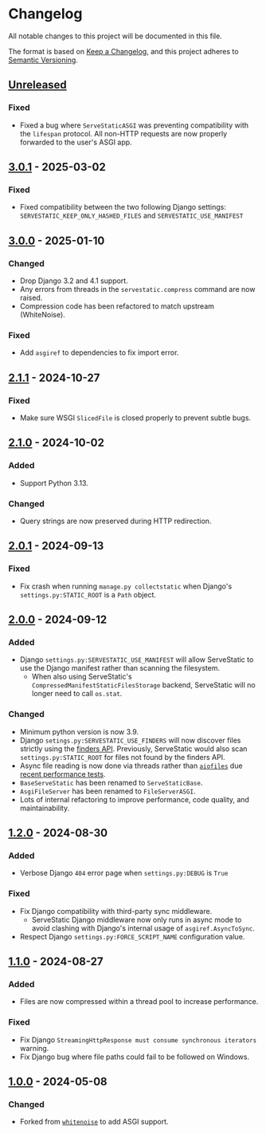# Changelog

All notable changes to this project will be documented in this file.

The format is based on [Keep a Changelog](https://keepachangelog.com/en/1.0.0/), and this project adheres to [Semantic Versioning](https://semver.org/spec/v2.0.0.html).

<!--
Using the following categories, list your changes in this order:
[Added, Changed, Deprecated, Removed, Fixed, Security]

Don't forget to remove deprecated code on each major release!
-->

## [Unreleased]

### Fixed

-   Fixed a bug where `ServeStaticASGI` was preventing compatibility with the `lifespan` protocol. All non-HTTP requests are now properly forwarded to the user's ASGI app.

## [3.0.1] - 2025-03-02

### Fixed

-   Fixed compatibility between the two following Django settings: `SERVESTATIC_KEEP_ONLY_HASHED_FILES` and `SERVESTATIC_USE_MANIFEST`

## [3.0.0] - 2025-01-10

### Changed

-   Drop Django 3.2 and 4.1 support.
-   Any errors from threads in the `servestatic.compress` command are now raised.
-   Compression code has been refactored to match upstream (WhiteNoise).

### Fixed

-   Add `asgiref` to dependencies to fix import error.

## [2.1.1] - 2024-10-27

### Fixed

-   Make sure WSGI `SlicedFile` is closed properly to prevent subtle bugs.

## [2.1.0] - 2024-10-02

### Added

-   Support Python 3.13.

### Changed

-   Query strings are now preserved during HTTP redirection.

## [2.0.1] - 2024-09-13

### Fixed

-   Fix crash when running `manage.py collectstatic` when Django's `settings.py:STATIC_ROOT` is a `Path` object.

## [2.0.0] - 2024-09-12

### Added

-   Django `settings.py:SERVESTATIC_USE_MANIFEST` will allow ServeStatic to use the Django manifest rather than scanning the filesystem.
    -   When also using ServeStatic's `CompressedManifestStaticFilesStorage` backend, ServeStatic will no longer need to call `os.stat`.

### Changed

-   Minimum python version is now 3.9.
-   Django `setings.py:SERVESTATIC_USE_FINDERS` will now discover files strictly using the [finders API](https://docs.djangoproject.com/en/stable/ref/contrib/staticfiles/#finders-module). Previously, ServeStatic would also scan `settings.py:STATIC_ROOT` for files not found by the finders API.
-   Async file reading is now done via threads rather than [`aiofiles`](https://github.com/Tinche/aiofiles) due [recent performance tests](https://github.com/mosquito/aiofile/issues/88#issuecomment-2314380621).
-   `BaseServeStatic` has been renamed to `ServeStaticBase`.
-   `AsgiFileServer` has been renamed to `FileServerASGI`.
-   Lots of internal refactoring to improve performance, code quality, and maintainability.

## [1.2.0] - 2024-08-30

### Added

-   Verbose Django `404` error page when `settings.py:DEBUG` is `True`

### Fixed

-   Fix Django compatibility with third-party sync middleware.
    -   ServeStatic Django middleware now only runs in async mode to avoid clashing with Django's internal usage of `asgiref.AsyncToSync`.
-   Respect Django `settings.py:FORCE_SCRIPT_NAME` configuration value.

## [1.1.0] - 2024-08-27

### Added

-   Files are now compressed within a thread pool to increase performance.

### Fixed

-   Fix Django `StreamingHttpResponse must consume synchronous iterators` warning.
-   Fix Django bug where file paths could fail to be followed on Windows.

## [1.0.0] - 2024-05-08

### Changed

-   Forked from [`whitenoise`](https://github.com/evansd/whitenoise) to add ASGI support.

[Unreleased]: https://github.com/Archmonger/ServeStatic/compare/3.0.1...HEAD
[3.0.1]: https://github.com/Archmonger/ServeStatic/compare/3.0.0...3.0.1
[3.0.0]: https://github.com/Archmonger/ServeStatic/compare/2.1.1...3.0.0
[2.1.1]: https://github.com/Archmonger/ServeStatic/compare/2.1.0...2.1.1
[2.1.0]: https://github.com/Archmonger/ServeStatic/compare/2.0.1...2.1.0
[2.0.1]: https://github.com/Archmonger/ServeStatic/compare/2.0.0...2.0.1
[2.0.0]: https://github.com/Archmonger/ServeStatic/compare/1.2.0...2.0.0
[1.2.0]: https://github.com/Archmonger/ServeStatic/compare/1.1.0...1.2.0
[1.1.0]: https://github.com/Archmonger/ServeStatic/compare/1.0.0...1.1.0
[1.0.0]: https://github.com/Archmonger/ServeStatic/releases/tag/1.0.0

